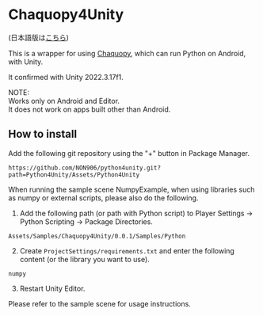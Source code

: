 # Chaquopy4Unity

(日本語版は[こちら](README_ja.md))

This is a wrapper for using [Chaquopy](https://chaquo.com/chaquopy/), which can run Python on Android, with Unity.

It confirmed with Unity 2022.3.17f1.

NOTE:  
Works only on Android and Editor.  
It does not work on apps built other than Android.

## How to install

Add the following git repository using the "+" button in Package Manager.

```
https://github.com/NON906/python4unity.git?path=Python4Unity/Assets/Python4Unity
```

When running the sample scene NumpyExample, when using libraries such as numpy or external scripts, please also do the following.

1. Add the following path (or path with Python script) to Player Settings -> Python Scripting -> Package Directories.
```
Assets/Samples/Chaquopy4Unity/0.0.1/Samples/Python
```
2. Create ``ProjectSettings/requirements.txt`` and enter the following content (or the library you want to use).
```
numpy
```
3. Restart Unity Editor.

Please refer to the sample scene for usage instructions.